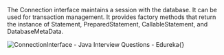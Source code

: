 The Connection interface maintains a session with the database. It can
be used for transaction management. It provides factory methods that
return the instance of Statement, PreparedStatement, CallableStatement,
and DatabaseMetaData.

![ConnectionInterface - Java Interview Questions -
Edureka](image98.png){}